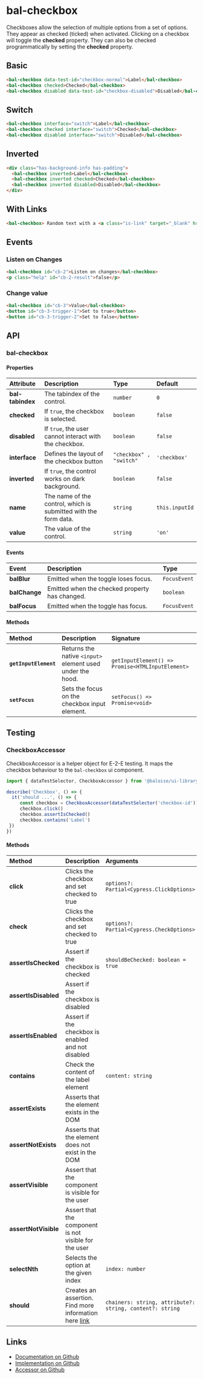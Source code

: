 # bal-checkbox <Badge text="Two-way binding"/>

<!-- START: human documentation top -->

Checkboxes allow the selection of multiple options from a set of options. They appear as checked (ticked) when activated. Clicking on a checkbox will toggle the **checked** property. They can also be checked programmatically by setting the **checked** property.

<!-- END: human documentation top -->

## Basic

<ClientOnly>  <docs-demo-bal-checkbox-22></docs-demo-bal-checkbox-22></ClientOnly>

```html
<bal-checkbox data-test-id="checkbox-normal">Label</bal-checkbox>
<bal-checkbox checked>Checked</bal-checkbox>
<bal-checkbox disabled data-test-id="checkbox-disabled">Disabled</bal-checkbox>
```

## Switch

<ClientOnly>  <docs-demo-bal-checkbox-23></docs-demo-bal-checkbox-23></ClientOnly>

```html
<bal-checkbox interface="switch">Label</bal-checkbox>
<bal-checkbox checked interface="switch">Checked</bal-checkbox>
<bal-checkbox disabled interface="switch">Disabled</bal-checkbox>
```

## Inverted

<ClientOnly>  <docs-demo-bal-checkbox-24></docs-demo-bal-checkbox-24></ClientOnly>

```html
<div class="has-background-info has-padding">
  <bal-checkbox inverted>Label</bal-checkbox>
  <bal-checkbox inverted checked>Checked</bal-checkbox>
  <bal-checkbox inverted disabled>Disabled</bal-checkbox>
</div>
```

## With Links

<ClientOnly>  <docs-demo-bal-checkbox-25></docs-demo-bal-checkbox-25></ClientOnly>

```html
<bal-checkbox> Random text with a <a class="is-link" target="_blank" href="http://baloise.ch">Link</a> in it. </bal-checkbox>
```

## Events

### Listen on Changes

<ClientOnly>  <docs-demo-bal-checkbox-26></docs-demo-bal-checkbox-26></ClientOnly>

```html
<bal-checkbox id="cb-2">Listen on changes</bal-checkbox>
<p class="help" id="cb-2-result">false</p>
```

### Change value

<ClientOnly>  <docs-demo-bal-checkbox-27></docs-demo-bal-checkbox-27></ClientOnly>

```html
<bal-checkbox id="cb-3">Value</bal-checkbox>
<button id="cb-3-trigger-1">Set to true</button>
<button id="cb-3-trigger-2">Set to false</button>
```


## API

### bal-checkbox

#### Properties

| Attribute        | Description                                                     | Type                    | Default        |
| :--------------- | :-------------------------------------------------------------- | :---------------------- | :------------- |
| **bal-tabindex** | The tabindex of the control.                                    | `number`                | `0`            |
| **checked**      | If `true`, the checkbox is selected.                            | `boolean`               | `false`        |
| **disabled**     | If `true`, the user cannot interact with the checkbox.          | `boolean`               | `false`        |
| **interface**    | Defines the layout of the checkbox button                       | `"checkbox" , "switch"` | `'checkbox'`   |
| **inverted**     | If `true`, the control works on dark background.                | `boolean`               | `false`        |
| **name**         | The name of the control, which is submitted with the form data. | `string`                | `this.inputId` |
| **value**        | The value of the control.                                       | `string`                | `'on'`         |

#### Events

| Event         | Description                                    | Type         |
| :------------ | :--------------------------------------------- | :----------- |
| **balBlur**   | Emitted when the toggle loses focus.           | `FocusEvent` |
| **balChange** | Emitted when the checked property has changed. | `boolean`    |
| **balFocus**  | Emitted when the toggle has focus.             | `FocusEvent` |

#### Methods

| Method                | Description                                               | Signature                                        |
| :-------------------- | :-------------------------------------------------------- | :----------------------------------------------- |
| **`getInputElement`** | Returns the native `<input>` element used under the hood. | `getInputElement() => Promise<HTMLInputElement>` |
| **`setFocus`**        | Sets the focus on the checkbox input element.             | `setFocus() => Promise<void>`                    |

## Testing

### CheckboxAccessor

CheckboxAccessor is a helper object for E-2-E testing.
It maps the checkbox behaviour to the `bal-checkbox` ui component.

```typescript
import { dataTestSelector, CheckboxAccessor } from '@baloise/ui-library-testing'

describe('Checkbox', () => {
  it('should ...', () => {
     const checkbox = CheckboxAccessor(dataTestSelector('checkbox-id')).get()
     checkbox.click()
     checkbox.assertIsChecked()
     checkbox.contains('Label')
 })
})
```

#### Methods

| Method               | Description                                                                                                      | Arguments                                                |
| :------------------- | :--------------------------------------------------------------------------------------------------------------- | :------------------------------------------------------- |
| **click**            | Clicks the checkbox and set checked to true                                                                      | `options?: Partial<Cypress.ClickOptions>`                |
| **check**            | Clicks the checkbox and set checked to true                                                                      | `options?: Partial<Cypress.CheckOptions>`                |
| **assertIsChecked**  | Assert if the checkbox is checked                                                                                | `shouldBeChecked: boolean = true`                        |
| **assertIsDisabled** | Assert if the checkbox is disabled                                                                               |                                                          |
| **assertIsEnabled**  | Assert if the checkbox is enabled and not disabled                                                               |                                                          |
| **contains**         | Check the content of the label element                                                                           | `content: string`                                        |
| **assertExists**     | Asserts that the element exists in the DOM                                                                       |                                                          |
| **assertNotExists**  | Asserts that the element does not exist in the DOM                                                               |                                                          |
| **assertVisible**    | Assert that the component is visible for the user                                                                |                                                          |
| **assertNotVisible** | Assert that the component is not visible for the user                                                            |                                                          |
| **selectNth**        | Selects the option at the given index                                                                            | `index: number`                                          |
| **should**           | Creates an assertion. Find more information here [link](https://docs.cypress.io/api/commands/should.html#Syntax) | `chainers: string, attribute?: string, content?: string` |

<!-- START: human documentation bottom -->

<!-- END: human documentation bottom -->


## Links

* [Documentation on Github](https://github.com/baloise/ui-library/blob/master/docs/src/components/components/bal-checkbox.md)
* [Implementation on Github](https://github.com/baloise/ui-library/blob/master/packages/library/src/components/bal-checkbox)
* [Accessor on Github](https://github.com/baloise/ui-library/blob/master/packages/testing/src/accessors/checkbox.accessor.ts)

<ClientOnly>
  <docs-component-script tag="balCheckbox"></docs-component-script>
</ClientOnly>

